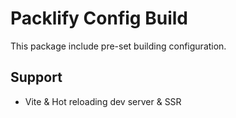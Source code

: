 # Packlify Config Build
This package include pre-set building configuration.

## Support
- Vite & Hot reloading dev server & SSR

